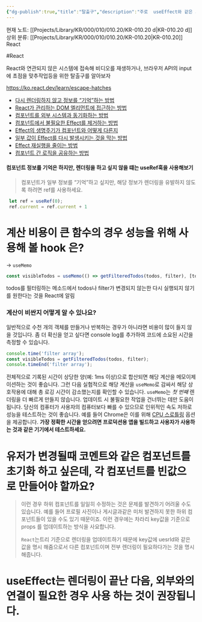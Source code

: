 ```yaml
---
{"dg-publish":true,"title":"탈출구","description":"주로  useEffect와 같은 외부의 state와 연동, 따로 연동 등과 같은 고급 기술에 대해 다룹니다.","permalink":"/projects/library/kr/000/010/010-20/kr-010-20-d/","dgPassFrontmatter":true,"noteIcon":"0","created":"2025-01-20T22:31:27.357+09:00","updated":"2025-02-14T19:24:53.259+09:00"}
---
```


현재 노트: [[Projects/Library/KR/000/010/010.20/KR-010.20 d\|KR-010.20 d]] 
상위 분류: [[Projects/Library/KR/000/010/010.20/KR-010.20\|KR-010.20]] React

#React

React와 연관되지 않은 시스템에 접속해 비디오를 재생하거나, 브라우저 API의 input에 초점을 맞추작업등을 위한 탈출구를 알아보자

https://ko.react.dev/learn/escape-hatches
- [다시 렌더링하지 않고 정보를 “기억”하는 방법](https://ko.react.dev/learn/referencing-values-with-refs)
- [React가 관리하는 DOM 엘리먼트에 접근하는 방법](https://ko.react.dev/learn/manipulating-the-dom-with-refs)
- [컴포넌트를 외부 시스템과 동기화하는 방법](https://ko.react.dev/learn/synchronizing-with-effects)
- [컴포넌트에서 불필요한 Effect를 제거하는 방법](https://ko.react.dev/learn/you-might-not-need-an-effect)
- [Effect의 생명주기가 컴포넌트와 어떻게 다른지](https://ko.react.dev/learn/lifecycle-of-reactive-effects)
- [일부 값이 Effect를 다시 발생시키는 것을 막는 방법](https://ko.react.dev/learn/separating-events-from-effects)
- [Effect 재실행을 줄이는 방법](https://ko.react.dev/learn/removing-effect-dependencies)
- [컴포넌트 간 로직을 공유하는 방법](https://ko.react.dev/learn/reusing-logic-with-custom-hooks)




#### 컴포넌트 정보를 기억은 하지만, 렌더링을 하고 싶지 않을 떄는 useRef훅을 사용해보기
> 컴포넌트가 일부 정보를 “기억”하고 싶지만, 해당 정보가 렌더링을 유발하지 않도록 하려면 ref를 사용하세요.

```js
 let ref = useRef(0);
 ref.current = ref.current + 1
```



# 계산 비용이 큰 함수의 경우 성능을 위해 사용해 볼 hook 은? 
-> `useMemo`
```js
const visibleTodos = useMemo(() => getFilteredTodos(todos, filter), [todos, filter]);
```
todos를 필터링하는 메소드에서 todos나 filter가 변경되지 않는한 다시 실행되지 않기를 원한다는 것을 React에 알림

### 계산이 비싼지 어떻게 알 수 있나요? [](https://ko.react.dev/learn/you-might-not-need-an-effect#how-to-tell-if-a-calculation-is-expensive "Link for 계산이 비싼지 어떻게 알 수 있나요?")
일반적으로 수천 개의 객체를 만들거나 반복하는 경우가 아니라면 비용이 많이 들지 않을 것입니다. 좀 더 확신을 얻고 싶다면 console log를 추가하여 코드에 소요된 시간을 측정할 수 있습니다.
```js
console.time('filter array');
const visibleTodos = getFilteredTodos(todos, filter);
console.timeEnd('filter array');
```
전체적으로 기록된 시간이 상당한 양(예: 1ms 이상)으로 합산되면 해당 계산을 메모이제이션하는 것이 좋습니다.
그런 다음 실험적으로 해당 계산을 `useMemo`로 감싸서 해당 상호작용에 대해 총 로깅 시간이 감소했는지를 확인할 수 있습니다.
`useMemo`는 _첫 번째_ 렌더링을 더 빠르게 만들지 않습니다. 업데이트 시 불필요한 작업을 건너뛰는 데만 도움이 됩니다.
당신의 컴퓨터가 사용자의 컴퓨터보다 빠를 수 있으므로 인위적인 속도 저하로 성능을 테스트하는 것이 좋습니다. 예를 들어 Chrome은 이를 위해 [CPU 스로틀링](https://developer.chrome.com/blog/new-in-devtools-61/#throttling) 옵션을 제공합니다.
**가장 정확한 시간을 얻으려면 프로덕션용 앱을 빌드하고 사용자가 사용하는 것과 같은 기기에서 테스트하세요.**


# 유저가 변경될때 코멘트와 같은 컴포넌트를 초기화 하고 싶은데, 각 컴포넌트를 빈값으로 만들어야 할까요?
>이런 경우 하위 컴포넌트를 일일히 수정하는 것은 문제를 발견하기 어려울 수도 있습니다. 예를 들어 프로필 사진이나 게시글과같은 미처 발견하지 못한 하위 컴포넌트들이 있을 수도 있기 때문이죠. 이런 경우에는 차라리 key값을 기준으로 props 를 업데이트하는 방식을 사요합니다.
>
>`React`는트리 기준으로 렌더링을 업데이트하기 때문에 key값에 uesrId와 같은 값을 명시 해줌으로서 다른 컴포넌트이며 전부 렌더링이 필요하다가는 것을 명시해줍니다.



# useEffect는 렌더링이 끝난 다음, 외부와의 연결이 필요한 경우 사용 하는 것이 권장됩니다.